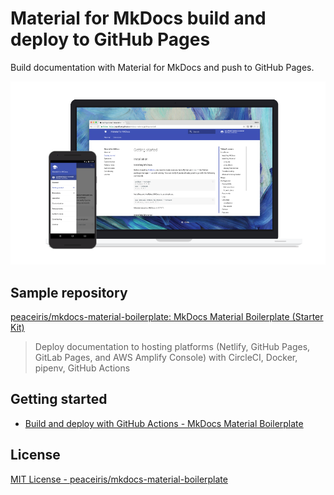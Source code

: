 # Material for MkDocs build and deploy to GitHub Pages

Build documentation with Material for MkDocs and push to GitHub Pages.

![material.png](https://raw.githubusercontent.com/peaceiris/mkdocs-material-boilerplate/master/docs/images/material.png)



## Sample repository

[peaceiris/mkdocs-material-boilerplate: MkDocs Material Boilerplate (Starter Kit)]

>  Deploy documentation to hosting platforms (Netlify, GitHub Pages, GitLab Pages, and AWS Amplify Console) with CircleCI, Docker, pipenv, GitHub Actions

[peaceiris/mkdocs-material-boilerplate: MkDocs Material Boilerplate (Starter Kit)]: https://github.com/peaceiris/mkdocs-material-boilerplate



## Getting started

- [Build and deploy with GitHub Actions - MkDocs Material Boilerplate]

[Build and deploy with GitHub Actions - MkDocs Material Boilerplate]: https://peaceiris.github.io/mkdocs-material-boilerplate/hosting-and-deployment/github-pages/#build_and_deploy_with_github_actions



## License

[MIT License - peaceiris/mkdocs-material-boilerplate]

[MIT License - peaceiris/mkdocs-material-boilerplate]: https://github.com/peaceiris/mkdocs-material-boilerplate/blob/master/LICENSE
